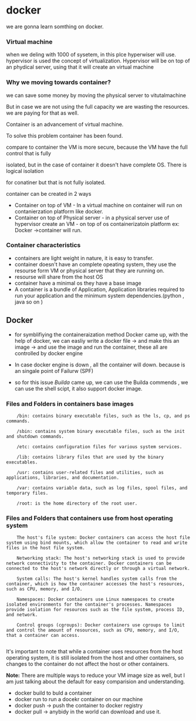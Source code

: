  # docker
 we are gonna learn somthing on docker.
### Virtual machine
when we deling with 1000 of sysetem, in this plce hyperwiser will use.
hypervisor is used the concept of virtualization. Hypervisor will  be on top of an phydical server,  using that it will create an virtual machine


### Why we moving towards container?

<p>we can save some money by moving the physical server to vitutalmachine</p>
<p>But in case we are not using the full capacity we are wasting the resources. we are paying for that as well.</p>
<p>Container is an advancement of virtual machine.</p>
<p>To solve this problem container has been found.</p>
<p>compare to container the VM is more secure, because the VM have the full control that is fully <p>isolated, but in the case of container  it doesn't have complete OS. There is logical isolation  <p>for conatiner but that is not fully isolated.</p>

<p>container can be created in 2 ways</p>

* Container on top of VM - In a virtual machine on container will run on contanierzation platform like docker.
* Container on top of Physical server - in a  physical server use of hypervisor create an VM   - on top of os containerizatoin platform ex: Docker ->container will run.

### Container  characteristics
* containers are light weight in nature, it is easy to transfer.
* container doesn't have an  complete opeating system, they use the resourse form VM or physical server that they are running on.
* resourse will share from  the host OS
* container have a minimal os they have a base image
* A container is a bundle of Application, Application libraries required to run your application and the minimum system dependencies.(python , java so on )

## Docker

* for symblifiying the containeraization  method  Docker came up, with the help of docker, we can easliy  write a docker file -> and make this an image -> and use the image and run the container, these all are controlled by docker engine 

* In case docker engine is down , all the container will down. because is an singale point of Failurw (SPF)
* so for this issue *Builda* came up,  we can use the Builda commends , we can use the shell scipt,  it also support docker image.

### Files and Folders in containers base images

```
    /bin: contains binary executable files, such as the ls, cp, and ps commands.

    /sbin: contains system binary executable files, such as the init and shutdown commands.

    /etc: contains configuration files for various system services.

    /lib: contains library files that are used by the binary executables.

    /usr: contains user-related files and utilities, such as applications, libraries, and documentation.

    /var: contains variable data, such as log files, spool files, and temporary files.

    /root: is the home directory of the root user.
```



### Files and Folders that containers use from host operating system

```
    The host's file system: Docker containers can access the host file system using bind mounts, which allow the container to read and write files in the host file system.

    Networking stack: The host's networking stack is used to provide network connectivity to the container. Docker containers can be connected to the host's network directly or through a virtual network.

    System calls: The host's kernel handles system calls from the container, which is how the container accesses the host's resources, such as CPU, memory, and I/O.

    Namespaces: Docker containers use Linux namespaces to create isolated environments for the container's processes. Namespaces provide isolation for resources such as the file system, process ID, and network.

    Control groups (cgroups): Docker containers use cgroups to limit and control the amount of resources, such as CPU, memory, and I/O, that a container can access.
    
```

It's important to note that while a container uses resources from the host operating system, it is still isolated from the host and other containers, so changes to the container do not affect the host or other containers.

**Note:** There are multiple ways to reduce your VM image size as well, but I am just talking about the default for easy comparision and understanding.


* docker build to buld a container
* docker run to run a docekr container on our machine
* docker push -> push the container to docker registry
* docker pull -> anybidy in the world can download and use it.